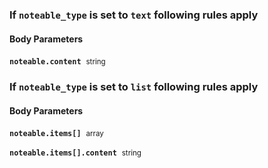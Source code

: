 ### If `noteable_type` is set to `text` following rules apply

<h4 class="fancy-heading-panel"><b>Body Parameters</b></h4>

<code><b>noteable.content</b></code>&nbsp; <small>string</small> <br>

### If `noteable_type` is set to `list` following rules apply

<h4 class="fancy-heading-panel"><b>Body Parameters</b></h4>

<code><b>noteable.items[]</b></code>&nbsp; <small>array</small> <br>

<code><b>noteable.items[].content</b></code>&nbsp; <small>string</small><br>
